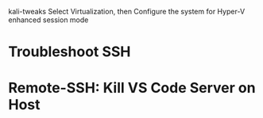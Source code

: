 kali-tweaks
Select Virtualization, then Configure the system for Hyper-V enhanced session mode

# Troubleshoot SSH
# Remote-SSH: Kill VS Code Server on Host